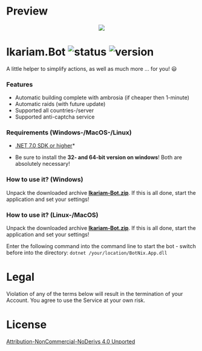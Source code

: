 
# Preview

<p align="center">
  <img src="https://https://gf2.geo.gfsrv.net/cdn1f/c76938fc03c82f22205dc09e19d440.png" />
</p>

# Ikariam.Bot ![status](https://badgen.net/badge/Status/Proof/green) ![version](https://badgen.net/badge/Version/2023.08.01/)

A little helper to simplify actions, as well as much more ... for you! :smiley:

### Features
* Automatic building complete with ambrosia (if cheaper then 1-minute)
* Automatic raids (with future update)
* Supported all countries-/server
* Supported anti-captcha service

### Requirements (Windows-/MacOS-/Linux)

- [.NET 7.0 SDK or higher](https://dotnet.microsoft.com/download)*

* Be sure to install the **32- and 64-bit version on windows**! Both are absolutely necessary!

### How to use it? (Windows)

Unpack the downloaded archive **[Ikariam-Bot.zip](https://github.com/cfHxqA/Ikariam.Bot/raw/main/Ikariam-Bot.zip)**. If this is all done, start the application and set your settings!

### How to use it? (Linux-/MacOS)

Unpack the downloaded archive **[Ikariam-Bot.zip](https://github.com/cfHxqA/Ikariam.Bot/raw/main/Ikariam-Bot.zip)**. If this is all done, start the application and set your settings!

Enter the following command into the command line to start the bot - switch before into the directory:
`dotnet /your/location/BotNix.App.dll`

# Legal

Violation of any of the terms below will result in the termination of your Account. You agree to use the Service at your own risk.

# License

[Attribution-NonCommercial-NoDerivs 4.0 Unported](https://creativecommons.org/licenses/by-nc-nd/4.0/)